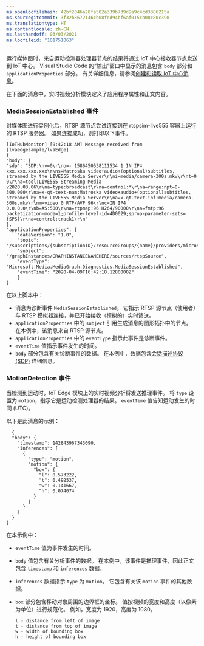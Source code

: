 ```yaml
---
ms.openlocfilehash: 42bf2046a28fa502a339b739d9a9c4cd3386215a
ms.sourcegitcommit: 3f32b8672146cb08fdd94bf6af015cb08c80c390
ms.translationtype: HT
ms.contentlocale: zh-CN
ms.lasthandoff: 03/03/2021
ms.locfileid: "101751063"
---
```

运行媒体图时，来自运动检测器处理器节点的结果将通过 IoT 中心接收器节点发送到 IoT 中心。 Visual Studio Code 的“输出”窗口中显示的消息包含 `body` 部分和 `applicationProperties` 部分。 有关详细信息，请参阅[创建和读取 IoT 中心消息](../../../../../iot-hub/iot-hub-devguide-messages-construct.md)。

在下面的消息中，实时视频分析模块定义了应用程序属性和正文内容。

### <a name="mediasessionestablished-event"></a>MediaSessionEstablished 事件

对媒体图进行实例化后，RTSP 源节点尝试连接到在 rtspsim-live555 容器上运行的 RTSP 服务器。 如果连接成功，则打印以下事件。

```
[IoTHubMonitor] [9:42:18 AM] Message received from [lvaedgesample/lvaEdge]:  
{  
"body": {
"sdp": "SDP:\nv=0\r\no=- 1586450538111534 1 IN IP4 xxx.xxx.xxx.xxx\r\ns=Matroska video+audio+(optional)subtitles, streamed by the LIVE555 Media Server\r\ni=media/camera-300s.mkv\r\nt=0 0\r\na=tool:LIVE555 Streaming Media v2020.03.06\r\na=type:broadcast\r\na=control:*\r\na=range:npt=0-300.000\r\na=x-qt-text-nam:Matroska video+audio+(optional)subtitles, streamed by the LIVE555 Media Server\r\na=x-qt-text-inf:media/camera-300s.mkv\r\nm=video 0 RTP/AVP 96\r\nc=IN IP4 0.0.0.0\r\nb=AS:500\r\na=rtpmap:96 H264/90000\r\na=fmtp:96 packetization-mode=1;profile-level-id=4D0029;sprop-parameter-sets={SPS}\r\na=control:track1\r\n"  
},  
"applicationProperties": {  
    "dataVersion": "1.0",  
    "topic": "/subscriptions/{subscriptionID}/resourceGroups/{name}/providers/microsoft.media/mediaservices/hubname",  
    "subject": "/graphInstances/GRAPHINSTANCENAMEHERE/sources/rtspSource",  
    "eventType": "Microsoft.Media.MediaGraph.Diagnostics.MediaSessionEstablished",  
    "eventTime": "2020-04-09T16:42:18.1280000Z"  
    }  
}
```

在以上脚本中： 

* 消息为诊断事件 `MediaSessionEstablished`。 它指示 RTSP 源节点（使用者）与 RTSP 模拟器连接，并已开始接收（模拟的）实时馈送。
* `applicationProperties` 中的 `subject` 引用生成消息的图形拓扑中的节点。 在本例中，该消息来自 RTSP 源节点。
* `applicationProperties` 中的 `eventType` 指示此事件是诊断事件。
* `eventTime` 值指示事件发生的时间。
* `body` 部分包含有关诊断事件的数据。 在本例中，数据包含[会话描述协议 (SDP)](https://en.wikipedia.org/wiki/Session_Description_Protocol) 详细信息。

### <a name="motiondetection-event"></a>MotionDetection 事件

当检测到运动时，IoT Edge 模块上的实时视频分析将发送推理事件。 将 `type` 设置为 `motion`，指示它是运动检测处理器的结果。 `eventTime` 值告知运动发生的时间 (UTC)。 

以下是此消息的示例：

```
  {  
  "body": {  
    "timestamp": 142843967343090,
    "inferences": [  
      {  
        "type": "motion",  
        "motion": {  
          "box": {  
            "l": 0.573222,  
            "t": 0.492537,  
            "w": 0.141667,  
            "h": 0.074074  
          }  
        }  
      }  
    ]  
  } 
}  
```

在本示例中： 

* `eventTime` 值为事件发生的时间。
* `body` 值包含有关分析事件的数据。 在本例中，该事件是推理事件，因此正文包含 `timestamp` 和 `inferences` 数据。
* `inferences` 数据指示 `type` 为 `motion`。 它包含有关该 `motion` 事件的其他数据。
* `box` 部分包含移动对象周围的边界框的坐标。 值按视频的宽度和高度（以像素为单位）进行规范化。 例如，宽度为 1920，高度为 1080。

    ```
    l - distance from left of image
    t - distance from top of image
    w - width of bounding box
    h - height of bounding box
    ```
